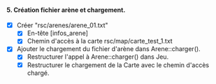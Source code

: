 ﻿#### 5. Création fichier arène et chargement.

- [x] Créer "rsc/arenes/arene_01.txt"
  - [x] En-tête [infos_arene]
  - [x] Chemin d'accès à la carte rsc/map/carte_test_1.txt
- [x] Ajouter le chargement du fichier d'arène dans Arene::charger().
  - [x] Restructurer l'appel à Arene::charger() dans Jeu.
  - [x] Restructurer le chargement de la Carte avec le chemin d'accès chargé.